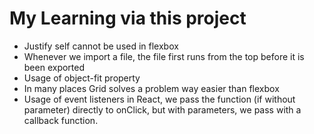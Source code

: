 # My Learning via this project

- Justify self cannot be used in flexbox
- Whenever we import a file, the file first runs from the top before it is been exported
- Usage of object-fit property
- In many places Grid solves a problem way easier than flexbox
- Usage of event listeners in React, we pass the function (if without parameter) directly to onClick, but with parameters, we pass with a callback function.
